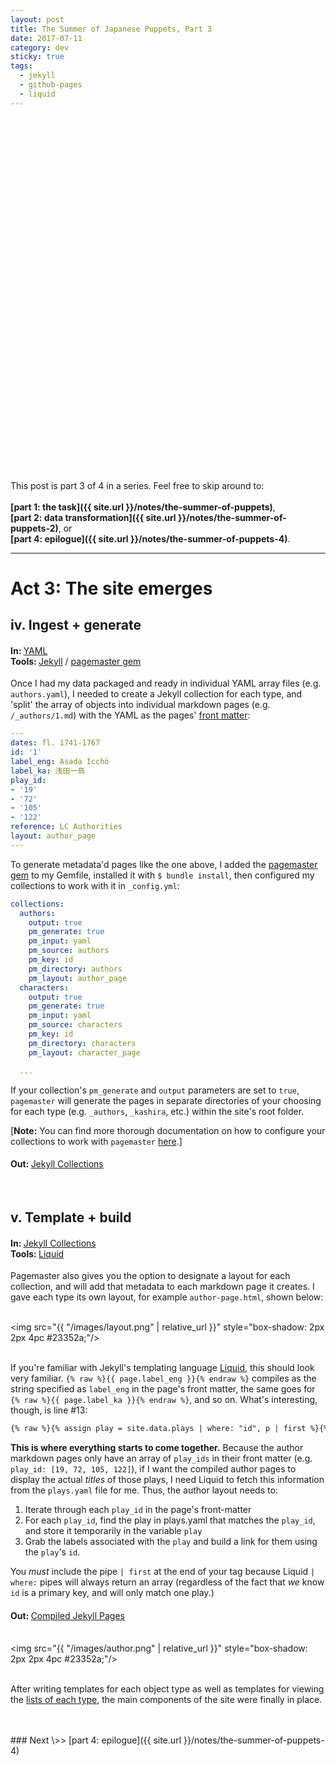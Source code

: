 ```yaml
---
layout: post
title: The Summer of Japanese Puppets, Part 3
date: 2017-07-11
category: dev
sticky: true
tags:
  - jekyll
  - github-pages
  - liquid
---
```


<div style="height:550px;width:100%;background-size:cover;background-image:url( '/images/gabu.jpg');background-position:center center;"></div>

<br>

This post is part 3 of 4 in a series. Feel free to skip around to:<br><br>__[part 1: the task]({{ site.url }}/notes/the-summer-of-puppets)__,<br>__[part 2: data transformation]({{ site.url }}/notes/the-summer-of-puppets-2)__, or <br>__[part 4: epilogue]({{ site.url }}/notes/the-summer-of-puppets-4)__.

<hr/>







# Act 3: The site emerges

## iv. Ingest + generate

#### In: <span style="font-weight:400">[YAML](https://github.com/mnyrop/bunraku-ipy/tree/master/post-processing/yaml)</span><br>Tools: <span style="font-weight:400">[Jekyll](https://jekyllrb.com/) / [pagemaster gem](https://github.com/mnyrop/pagemaster)</span>

Once I had my data packaged and ready in individual YAML array files (e.g. `authors.yaml`), I needed to create a Jekyll collection for each type, and 'split' the array of objects into individual markdown pages (e.g. `/_authors/1.md`) with the YAML as the pages' [front matter](https://jekyllrb.com/docs/frontmatter/):

```yaml
---
dates: fl. 1741-1767
id: '1'
label_eng: Asada Icchō
label_ka: 浅田一鳥
play_id:
- '19'
- '72'
- '105'
- '122'
reference: LC Authorities
layout: author_page
---
```

To generate metadata'd pages like the one above, I added the [pagemaster gem](https://rubygems.org/gems/pagemaster) to my Gemfile, installed it with `$ bundle install`, then configured my collections to work with it in `_config.yml`:

```yaml
collections:
  authors:
    output: true
    pm_generate: true
    pm_input: yaml
    pm_source: authors
    pm_key: id
    pm_directory: authors
    pm_layout: author_page
  characters:
    output: true
    pm_generate: true
    pm_input: yaml
    pm_source: characters
    pm_key: id
    pm_directory: characters
    pm_layout: character_page

  ...
```

If your collection's `pm_generate` and `output` parameters are set to `true`, `pagemaster` will generate the pages in separate directories of your choosing for each type (e.g. `_authors`, `_kashira`, etc.) within the site's root folder.

[__Note:__ You can find more thorough documentation on how to configure your collections to work with `pagemaster`
[here](https://github.com/mnyrop/pagemaster/blob/master/README.md).]


#### Out: <span style="font-weight:400">[Jekyll Collections](https://github.com/mnyrop/bunraku-jekyll)</span>

<br>


## v.  Template + build


#### In: <span style="font-weight:400">[Jekyll Collections](https://github.com/mnyrop/bunraku-jekyll)</span><br>Tools: <span style="font-weight:400">[Liquid](https://shopify.github.io/liquid/)</span>

Pagemaster also gives you the option to designate a layout for each collection, and will add that metadata to each markdown page it creates. I gave each type its own layout, for example `author-page.html`, shown below:

<br><img src="{{ "/images/layout.png" | relative_url }}" style="box-shadow: 2px 2px 4pc #23352a;"/><br><br>

If you're familiar with Jekyll's templating language [Liquid](https://shopify.github.io/liquid/), this should look very familiar. `{% raw %}{{ page.label_eng }}{% endraw %}` compiles as the string specified as `label_eng` in the page's front matter, the same goes for `{% raw %}{{ page.label_ka }}{% endraw %}`, and so on. What's interesting, though, is line #13:

```html
{% raw %}{% assign play = site.data.plays | where: "id", p | first %}{% endraw %}
```

__This is where everything starts to come together.__ Because the author markdown pages only have an array of `play_ids` in their front matter (e.g. `play_id: [19, 72, 105, 122]`), if I want the compiled author pages to display the actual _titles_ of those plays, I need Liquid to fetch this information from the `plays.yaml` file for me. Thus, the author layout needs to:

1. Iterate through each `play_id` in the page's front-matter
2. For each `play_id`, find the play in plays.yaml that matches the `play_id`, and store it temporarily in the variable `play`
3. Grab the labels associated with the `play` and build a link for them using the `play`'s `id`.

You _must_ include the pipe `| first` at the end of your tag because Liquid `| where:` pipes will always return an array (regardless of the fact that _we_ know `id` is a primary key, and will only match one play.)


#### Out: <span style="font-weight:400">[Compiled Jekyll Pages](https://github.com/mnyrop/bunraku-demo)</span>

<br><img src="{{ "/images/author.png" | relative_url }}" style="box-shadow: 2px 2px 4pc #23352a;"/><br><br>

After writing templates for each object type as well as templates for viewing the [lists of each type](https://mnyrop.github.io/bunraku-demo/authors), the main components of the site were finally in place.

<br>

<br>
### <span style="font-weight:400">Next \>> </span>[part 4: epilogue]({{ site.url }}/notes/the-summer-of-puppets-4)
<br><br>
